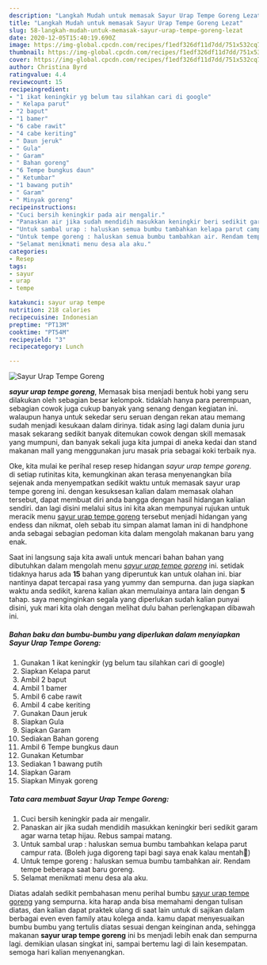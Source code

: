 ```yaml
---
description: "Langkah Mudah untuk memasak Sayur Urap Tempe Goreng Lezat"
title: "Langkah Mudah untuk memasak Sayur Urap Tempe Goreng Lezat"
slug: 58-langkah-mudah-untuk-memasak-sayur-urap-tempe-goreng-lezat
date: 2020-12-05T15:40:19.690Z
image: https://img-global.cpcdn.com/recipes/f1edf326df11d7dd/751x532cq70/sayur-urap-tempe-goreng-foto-resep-utama.jpg
thumbnail: https://img-global.cpcdn.com/recipes/f1edf326df11d7dd/751x532cq70/sayur-urap-tempe-goreng-foto-resep-utama.jpg
cover: https://img-global.cpcdn.com/recipes/f1edf326df11d7dd/751x532cq70/sayur-urap-tempe-goreng-foto-resep-utama.jpg
author: Christina Byrd
ratingvalue: 4.4
reviewcount: 15
recipeingredient:
- "1 ikat keningkir yg belum tau silahkan cari di google"
- " Kelapa parut"
- "2 baput"
- "1 bamer"
- "6 cabe rawit"
- "4 cabe keriting"
- " Daun jeruk"
- " Gula"
- " Garam"
- " Bahan goreng"
- "6 Tempe bungkus daun"
- " Ketumbar"
- "1 bawang putih"
- " Garam"
- " Minyak goreng"
recipeinstructions:
- "Cuci bersih keningkir pada air mengalir."
- "Panaskan air jika sudah mendidih masukkan keningkir beri sedikit garam agar warna tetap hijau. Rebus sampai matang."
- "Untuk sambal urap : haluskan semua bumbu tambahkan kelapa parut campur rata. (Boleh juga digoreng tapi bagi saya enak kalau mentah🤭)"
- "Untuk tempe goreng : haluskan semua bumbu tambahkan air. Rendam tempe beberapa saat baru goreng."
- "Selamat menikmati menu desa ala aku."
categories:
- Resep
tags:
- sayur
- urap
- tempe

katakunci: sayur urap tempe 
nutrition: 218 calories
recipecuisine: Indonesian
preptime: "PT13M"
cooktime: "PT54M"
recipeyield: "3"
recipecategory: Lunch

---
```



![Sayur Urap Tempe Goreng](https://img-global.cpcdn.com/recipes/f1edf326df11d7dd/751x532cq70/sayur-urap-tempe-goreng-foto-resep-utama.jpg)

<b><i>sayur urap tempe goreng</i></b>, Memasak bisa menjadi bentuk hobi yang seru dilakukan oleh sebagian besar kelompok. tidaklah hanya para perempuan, sebagian cowok juga cukup banyak yang senang dengan kegiatan ini. walaupun hanya untuk sekedar seru seruan dengan rekan atau memang sudah menjadi kesukaan dalam dirinya. tidak asing lagi dalam dunia juru masak sekarang sedikit banyak ditemukan cowok dengan skill memasak yang mumpuni, dan banyak sekali juga kita jumpai di aneka kedai dan stand makanan mall yang menggunakan juru masak pria sebagai koki terbaik nya.



Oke, kita mulai ke perihal resep resep hidangan <i>sayur urap tempe goreng</i>. di setiap rutinitas kita, kemungkinan akan terasa menyenangkan bila sejenak anda menyempatkan sedikit waktu untuk memasak sayur urap tempe goreng ini. dengan kesuksesan kalian dalam memasak olahan tersebut, dapat membuat diri anda bangga dengan hasil hidangan kalian sendiri. dan lagi disini melalui situs ini kita akan mempunyai rujukan untuk meracik menu <u>sayur urap tempe goreng</u> tersebut menjadi hidangan yang endess dan nikmat, oleh sebab itu simpan alamat laman ini di handphone anda sebagai sebagian pedoman kita dalam mengolah makanan baru yang enak.


Saat ini langsung saja kita awali untuk mencari bahan bahan yang dibutuhkan dalam mengolah menu <u><i>sayur urap tempe goreng</i></u> ini. setidak tidaknya harus ada <b>15</b> bahan yang diperuntuk kan untuk olahan ini. biar nantinya dapat tercapai rasa yang yummy dan sempurna. dan juga siapkan waktu anda sedikit, karena kalian akan memulainya antara lain dengan <b>5</b> tahap. saya menginginkan segala yang diperlukan sudah kalian punyai disini, yuk mari kita olah dengan melihat dulu bahan perlengkapan dibawah ini.

<!--inarticleads1-->

##### Bahan baku dan bumbu-bumbu yang diperlukan dalam menyiapkan Sayur Urap Tempe Goreng:

1. Gunakan 1 ikat keningkir (yg belum tau silahkan cari di google)
1. Siapkan  Kelapa parut
1. Ambil 2 baput
1. Ambil 1 bamer
1. Ambil 6 cabe rawit
1. Ambil 4 cabe keriting
1. Gunakan  Daun jeruk
1. Siapkan  Gula
1. Siapkan  Garam
1. Sediakan  Bahan goreng
1. Ambil 6 Tempe bungkus daun
1. Gunakan  Ketumbar
1. Sediakan 1 bawang putih
1. Siapkan  Garam
1. Siapkan  Minyak goreng




<!--inarticleads2-->

##### Tata cara membuat Sayur Urap Tempe Goreng:

1. Cuci bersih keningkir pada air mengalir.
1. Panaskan air jika sudah mendidih masukkan keningkir beri sedikit garam agar warna tetap hijau. Rebus sampai matang.
1. Untuk sambal urap : haluskan semua bumbu tambahkan kelapa parut campur rata. (Boleh juga digoreng tapi bagi saya enak kalau mentah🤭)
1. Untuk tempe goreng : haluskan semua bumbu tambahkan air. Rendam tempe beberapa saat baru goreng.
1. Selamat menikmati menu desa ala aku.




Diatas adalah sedikit pembahasan menu perihal bumbu <u>sayur urap tempe goreng</u> yang sempurna. kita harap anda bisa memahami dengan tulisan diatas, dan kalian dapat praktek ulang di saat lain untuk di sajikan dalam berbagai even even family atau kolega anda. kamu dapat menyesuaikan bumbu bumbu yang tertulis diatas sesuai dengan keinginan anda, sehingga makanan <b>sayur urap tempe goreng</b> ini bs menjadi lebih enak dan sempurna lagi. demikian ulasan singkat ini, sampai bertemu lagi di lain kesempatan. semoga hari kalian menyenangkan.
